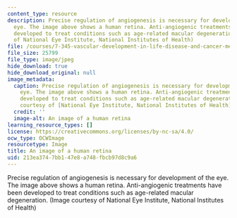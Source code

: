 ```yaml
---
content_type: resource
description: Precise regulation of angiogenesis is necessary for development of the
  eye. The image above shows a human retina. Anti-angiogenic treatments have been
  developed to treat conditions such as age-related macular degeneration. (Image courtesy
  of National Eye Institute, National Institutes of Health)
file: /courses/7-345-vascular-development-in-life-disease-and-cancer-medicine-fall-2009/213ea3747bb147e8a748fbcb97d8c9a6_7-345f09.jpg
file_size: 25799
file_type: image/jpeg
hide_download: true
hide_download_original: null
image_metadata:
  caption: Precise regulation of angiogenesis is necessary for development of the
    eye. The image above shows a human retina. Anti-angiogenic treatments have been
    developed to treat conditions such as age-related macular degeneration. (Image
    courtesy of [National Eye Institute, National Institutes of Health](http://www.nei.nih.gov/))
  credit: ''
  image-alt: An image of a human retina
learning_resource_types: []
license: https://creativecommons.org/licenses/by-nc-sa/4.0/
ocw_type: OCWImage
resourcetype: Image
title: An image of a human retina
uid: 213ea374-7bb1-47e8-a748-fbcb97d8c9a6
---
```

Precise regulation of angiogenesis is necessary for development of the eye. The image above shows a human retina. Anti-angiogenic treatments have been developed to treat conditions such as age-related macular degeneration. (Image courtesy of National Eye Institute, National Institutes of Health)